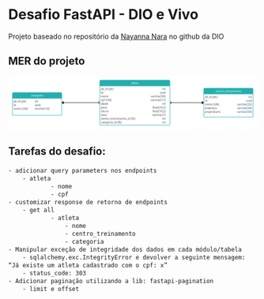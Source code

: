 # Desafio FastAPI - DIO e Vivo

Projeto baseado no repositório da [Nayanna Nara](https://github.com/digitalinnovationone/workout_api) no github da DIO

## MER do projeto
![MER](/mer.jpg "Modelagem de entidade e relacionamento")

## Tarefas do desafio:
    - adicionar query parameters nos endpoints
        - atleta
                - nome
                - cpf
    - customizar response de retorno de endpoints
        - get all
                - atleta
                    - nome
                    - centro_treinamento
                    - categoria
    - Manipular exceção de integridade dos dados em cada módulo/tabela
        - sqlalchemy.exc.IntegrityError e devolver a seguinte mensagem: “Já existe um atleta cadastrado com o cpf: x”
        - status_code: 303 
    - Adicionar paginação utilizando a lib: fastapi-pagination
        - limit e offset
